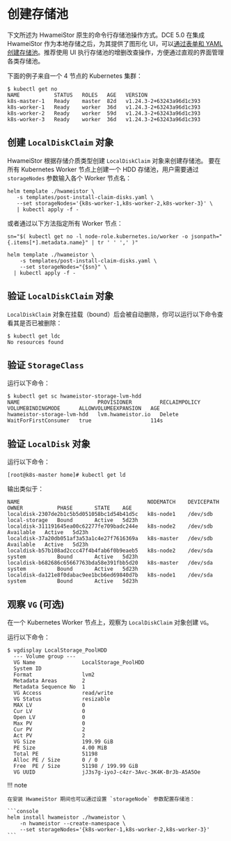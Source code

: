 # 创建存储池

下文所述为 HwameiStor 原生的命令行存储池操作方式。DCE 5.0 在集成 HwameiStor 作为本地存储之后，为其提供了图形化 UI，可以[通过表单和 YAML 创建存储池](../../../kpanda/user-guide/storage/sc.md)。推荐使用 UI 执行存储池的增删改查操作，方便通过直观的界面管理各类存储池。

下面的例子来自一个 4 节点的 Kubernetes 集群：

```console
$ kubectl get no
NAME           STATUS   ROLES   AGE   VERSION
k8s-master-1   Ready    master  82d   v1.24.3-2+63243a96d1c393
k8s-worker-1   Ready    worker  36d   v1.24.3-2+63243a96d1c393
k8s-worker-2   Ready    worker  59d   v1.24.3-2+63243a96d1c393
k8s-worker-3   Ready    worker  36d   v1.24.3-2+63243a96d1c393
```

## 创建 `LocalDiskClaim` 对象

HwameiStor 根据存储介质类型创建 `LocalDiskClaim` 对象来创建存储池。
要在所有 Kubernetes Worker 节点上创建一个 HDD 存储池，用户需要通过 `storageNodes` 参数输入各个 Worker 节点名：

```console
helm template ./hwameistor \
   -s templates/post-install-claim-disks.yaml \
   --set storageNodes='{k8s-worker-1,k8s-worker-2,k8s-worker-3}' \
   | kubectl apply -f -
```

或者通过以下方法指定所有 Worker 节点：

```console
sn="$( kubectl get no -l node-role.kubernetes.io/worker -o jsonpath="{.items[*].metadata.name}" | tr ' ' ',' )"

helm template ./hwameistor \
    -s templates/post-install-claim-disks.yaml \
    --set storageNodes="{$sn}" \
  | kubectl apply -f -
```

## 验证 `LocalDiskClaim` 对象

`LocalDiskClaim` 对象在挂载（bound）后会被自动删除，你可以运行以下命令查看其是否已被删除：

```console
$ kubectl get ldc
No resources found
```

## 验证 `StorageClass`

运行以下命令：

```console
$ kubectl get sc hwameistor-storage-lvm-hdd
NAME                         PROVISIONER         RECLAIMPOLICY   VOLUMEBINDINGMODE      ALLOWVOLUMEEXPANSION   AGE
hwameistor-storage-lvm-hdd   lvm.hwameistor.io   Delete          WaitForFirstConsumer   true                   114s
```

## 验证 `LocalDisk` 对象

运行以下命令：

```console
[root@k8s-master home]# kubectl get ld
```

输出类似于：

```console
NAME                                         NODEMATCH    DEVICEPATH   OWNER           PHASE       STATE    AGE
localdisk-2307de2b1c5b5d051058bc1d54b41d5c   k8s-node1    /dev/sdb     local-storage   Bound       Active   5d23h
localdisk-311191645ea00c62277fe709badc244e   k8s-node2    /dev/sdb                     Available   Active   5d23h
localdisk-37a20db051af3a53a1c4e27f7616369a   k8s-master   /dev/sdb                     Available   Active   5d23h
localdisk-b57b108ad2ccc47f4b4fab6f0b9eaeb5   k8s-node2    /dev/sda     system          Bound       Active   5d23h
localdisk-b682686c65667763bda58e391fbb5d20   k8s-master   /dev/sda     system          Bound       Active   5d23h
localdisk-da121e8f0dabac9ee1bcb6ed69840d7b   k8s-node1    /dev/sda     system          Bound       Active   5d23h
```

## 观察 `VG` (可选)

在一个 Kubernetes Worker 节点上，观察为 `LocalDiskClaim` 对象创建 `VG`。

运行以下命令：

```console
$ vgdisplay LocalStorage_PoolHDD
  --- Volume group ---
  VG Name               LocalStorage_PoolHDD
  System ID
  Format                lvm2
  Metadata Areas        2
  Metadata Sequence No  1
  VG Access             read/write
  VG Status             resizable
  MAX LV                0
  Cur LV                0
  Open LV               0
  Max PV                0
  Cur PV                2
  Act PV                2
  VG Size               199.99 GiB
  PE Size               4.00 MiB
  Total PE              51198
  Alloc PE / Size       0 / 0
  Free  PE / Size       51198 / 199.99 GiB
  VG UUID               jJ3s7g-iyoJ-c4zr-3Avc-3K4K-BrJb-A5A5Oe
```

!!! note

    在安装 HwameiStor 期间也可以通过设置 `storageNode` 参数配置存储池：

    ```console
    helm install hwameistor ./hwameistor \
        -n hwameistor --create-namespace \
        --set storageNodes='{k8s-worker-1,k8s-worker-2,k8s-worker-3}'
    ```
